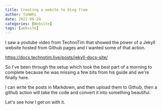 ```yaml
---
title: Creating a webite to blog from 
author: TomWhi
date: 2022-06-29
categories: [Website]
tags: [website]
---
```


I saw a youtube video from TechnoTim that showed the power of a Jekyll website hosted from Github pages and I wanted some of that action. 

<https://docs.technotim.live/posts/jekyll-docs-site/>

So I've been through the setup which took the best part of a morning to complete because he was missing a few bits from his guide and we're finally here. 

I can write the posts in Markdown, and then upload them to Github, then a github action will take the code and convert it into something beautiful. 

Let's see how I get on with it. 